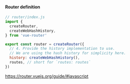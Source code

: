 #### Router definition

```js
// router/index.js
import {
  createRouter,
  createWebHashHistory,
} from 'vue-router'

export const router = createRouter({
  // 4. Provide the history implementation to use.
  // We are using the hash history for simplicity here.
  history: createWebHashHistory(),
  routes, // short for `routes: routes`
})
```


<aside class="notes">

https://router.vuejs.org/guide/#javascript

</aside>
